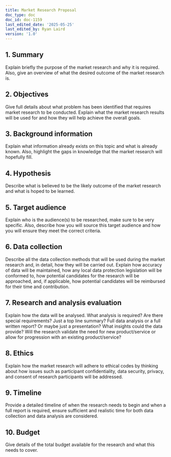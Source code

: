 ```yaml
---
title: Market Research Proposal
doc_type: doc
doc_id: doc-1159
last_edited_date: '2025-05-25'
last_edited_by: Ryan Laird
version: '1.0'
---
```


## 1.	Summary 

Explain briefly the purpose of the market research and why it is required. Also, give an overview of what the desired outcome of the market research is. 





## 2.	Objectives 

Give full details about what problem has been identified that requires market research to be conducted. Explain what the market research results will be used for and how they will help achieve the overall goals. 





## 3.	Background information 

Explain what information already exists on this topic and what is already known. Also, highlight the gaps in knowledge that the market research will hopefully fill. 





## 4.	Hypothesis 

Describe what is believed to be the likely outcome of the market research and what is hoped to be learned. 





## 5.	Target audience 

Explain who is the audience(s) to be researched, make sure to be very specific. Also, describe how you will source this target audience and how you will ensure they meet the correct criteria. 





## 6.	Data collection 

Describe all the data collection methods that will be used during the market research and, in detail, how they will be carried out. Explain how accuracy of data will be maintained, how any local data protection legislation will be conformed to, how potential candidates for the research will be approached, and, if applicable, how potential candidates will be reimbursed for their time and contribution. 





## 7.	Research and analysis evaluation 

Explain how the data will be analysed. What analysis is required? Are there special requirements? Just a top line summary? Full data analysis or a full written report? Or maybe just a presentation? What insights could the data provide?  Will the research validate the need for new product/service or allow for progression with an existing product/service? 





## 8.	Ethics 

Explain how the market research will adhere to ethical codes by thinking about how issues such as participant confidentiality, data security, privacy, and consent of research participants will be addressed. 





## 9.	Timeline 

Provide a detailed timeline of when the research needs to begin and when a full report is required, ensure sufficient and realistic time for both data collection and data analysis are considered. 





## 10.	Budget 

Give details of the total budget available for the research and what this needs to cover.
